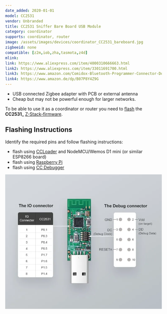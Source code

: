 ```yaml
---
date_added: 2020-01-01
model: CC2531
vendor: Unbranded
title: CC2531 Sniffer Bare Board USB Module
category: coordinator
supports: coordinator, router
image: /assets/images/devices/coordinator_CC2531_bareboard.jpg
zigbeeid: none
compatible: [z2m,iob,zha,tasmota,z4d]
mlink: 
link: https://www.aliexpress.com/item/4000310666663.html
link2: https://www.aliexpress.com/item/33011691700.html
link3: https://www.amazon.com/Comidox-Bluetooth-Programmer-Connector-Downloader/dp/B07KW1N1MR
link4: https://www.amazon.de/dp/B07P8Y4Z9G
---
```

- USB connected Zigbee adapter with PCB or external antenna
- Cheap but may not be powerful enough for larger networks.

To be able to use it as a coordinator or router you need to [flash](flashing_ccloader) the **CC2531_** [Z-Stack-firmware](https://github.com/Koenkk/Z-Stack-firmware/).

## Flashing Instructions
Identify the required pins and follow flashing instructions:
- flash using [CCLoader](/flashing_ccloader.html) and NodeMCU/Wemos D1 mini (or similar ESP8266 board)
- flash using [Raspberry Pi](http://www.marrold.co.uk/2019/12/flashing-cc2530-cc2591-zigbee-module.html)
- flash using [CC Debugger](https://www.zigbee2mqtt.io/getting_started/flashing_the_cc2531.html) 

![Pinout](/assets/images/devices/cc2531usb_pinout.webp)
